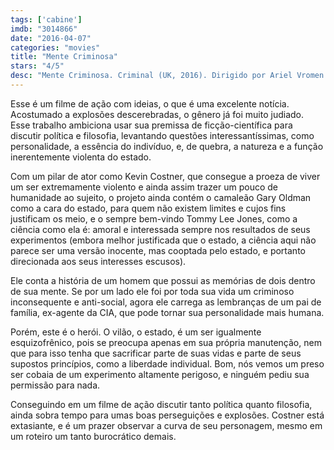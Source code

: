 ```yaml
---
tags: ['cabine']
imdb: "3014866"
date: "2016-04-07"
categories: "movies"
title: "Mente Criminosa"
stars: "4/5"
desc: "Mente Criminosa. Criminal (UK, 2016). Dirigido por Ariel Vromen. Escrito por Douglas Cook, David Weisberg. Com Gal Gadot, Ryan Reynolds, Alice Eve, Kevin Costner, Antje Traue, Gary Oldman, Tommy Lee Jones, Scott Adkins, Michael Pitt."
---
```

Esse é um filme de ação com ideias, o que é uma excelente notícia. Acostumado a explosões descerebradas, o gênero já foi muito judiado. Esse trabalho ambiciona usar sua premissa de ficção-científica para discutir política e filosofia, levantando questões interessantíssimas, como personalidade, a essência do indivíduo, e, de quebra, a natureza e a função inerentemente violenta do estado.

Com um pilar de ator como Kevin Costner, que consegue a proeza de viver um ser extremamente violento e ainda assim trazer um pouco de humanidade ao sujeito, o projeto ainda contém o camaleão Gary Oldman como a cara do estado, para quem não existem limites e cujos fins justificam os meio, e o sempre bem-vindo Tommy Lee Jones, como a ciência como ela é: amoral e interessada sempre nos resultados de seus experimentos (embora melhor justificada que o estado, a ciência aqui não parece ser uma versão inocente, mas cooptada pelo estado, e portanto direcionada aos seus interesses escusos).

Ele conta a história de um homem que possui as memórias de dois dentro de sua mente. Se por um lado ele foi por toda sua vida um criminoso inconsequente e anti-social, agora ele carrega as lembranças de um pai de família, ex-agente da CIA, que pode tornar sua personalidade mais humana.

Porém, este é o herói. O vilão, o estado, é um ser igualmente esquizofrênico, pois se preocupa apenas em sua própria manutenção, nem que para isso tenha que sacrificar parte de suas vidas e parte de seus supostos princípios, como a liberdade individual. Bom, nós vemos um preso ser cobaia de um experimento altamente perigoso, e ninguém pediu sua permissão para nada.

Conseguindo em um filme de ação discutir tanto política quanto filosofia, ainda sobra tempo para umas boas perseguições e explosões. Costner está extasiante, e é um prazer observar a curva de seu personagem, mesmo em um roteiro um tanto burocrático demais.
